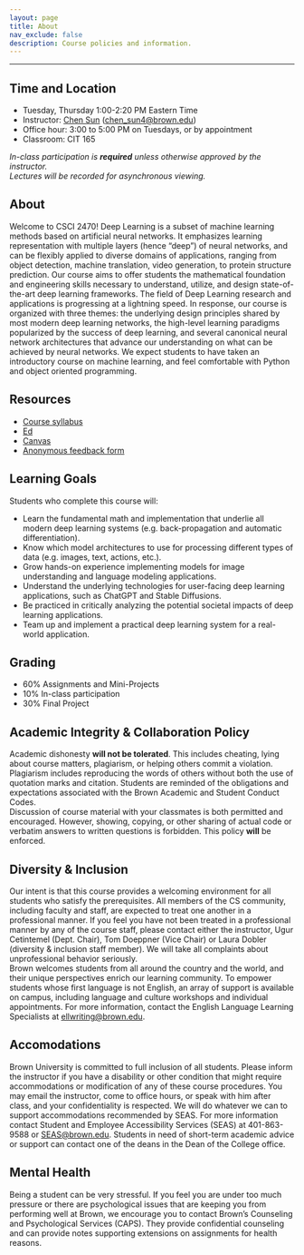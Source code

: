 ```yaml
---
layout: page
title: About
nav_exclude: false
description: Course policies and information.
---
```


---

## Time and Location

- Tuesday, Thursday 1:00-2:20 PM Eastern Time
- Instructor: [Chen Sun](https://chensun.me) ([chen_sun4@brown.edu](mailto:chensun@brown.edu))
- Office hour: 3:00 to 5:00 PM on Tuesdays, or by appointment
- Classroom: CIT 165

_In-class participation is **required** unless otherwise approved by the instructor._  
_Lectures will be recorded for asynchronous viewing._

## About

Welcome to CSCI 2470! Deep Learning is a subset of machine learning methods based on artificial neural networks. It emphasizes learning representation with multiple layers (hence “deep”) of neural networks, and can be flexibly applied to diverse domains of applications, ranging from object detection, machine translation, video generation, to protein structure prediction. Our course aims to offer students the mathematical foundation and engineering skills necessary to understand, utilize, and design state-of-the-art deep learning frameworks. The field of Deep Learning research and applications is progressing at a lightning speed. In response, our course is organized with three themes: the underlying design principles shared by most modern deep learning networks, the high-level learning paradigms popularized by the success of deep learning, and several canonical neural network architectures that advance our understanding on what can be achieved by neural networks. We expect students to have taken an introductory course on machine learning, and feel comfortable with Python and object oriented programming.

## Resources

- [Course syllabus](https://docs.google.com/document/d/1UJu3Gbh1BU7NwFRh6t69haisY2j-S2O_Qbk7bxGBez4/edit)
- [Ed](https://edstem.org/us/courses/65187/discussion/)
- [Canvas](https://canvas.brown.edu/courses/1096131)
- [Anonymous feedback form](https://forms.gle/aLctM4Ee8iZ6pAWQA)

## Learning Goals

Students who complete this course will:

- Learn the fundamental math and implementation that underlie all modern deep learning systems (e.g. back-propagation and automatic differentiation).
- Know which model architectures to use for processing different types of data (e.g. images, text, actions, etc.).
- Grow hands-on experience implementing models for image understanding and language modeling applications.
- Understand the underlying technologies for user-facing deep learning applications, such as ChatGPT and Stable Diffusions.
- Be practiced in critically analyzing the potential societal impacts of deep learning applications.
- Team up and implement a practical deep learning system for a real-world application.

## Grading

- 60% Assignments and Mini-Projects
- 10% In-class participation
- 30% Final Project

## Academic Integrity & Collaboration Policy

Academic dishonesty **will not be tolerated**. This includes cheating, lying about course matters, plagiarism, or helping others commit a violation. Plagiarism includes reproducing the words of others without both the use of quotation marks and citation. Students are reminded of the obligations and expectations associated with the Brown Academic and Student Conduct Codes.  
Discussion of course material with your classmates is both permitted and encouraged. However, showing, copying, or other sharing of actual code or verbatim answers to written questions is forbidden. This policy **will** be enforced.

## Diversity & Inclusion

Our intent is that this course provides a welcoming environment for all students who satisfy the prerequisites. All members of the CS community, including faculty and staff, are expected to treat one another in a professional manner. If you feel you have not been treated in a professional manner by any of the course staff, please contact either the instructor, Ugur Cetintemel (Dept. Chair), Tom Doeppner (Vice Chair) or Laura Dobler (diversity & inclusion staff member). We will take all complaints about unprofessional behavior seriously.  
Brown welcomes students from all around the country and the world, and their unique perspectives enrich our learning community. To empower students whose first language is not English, an array of support is available on campus, including language and culture workshops and individual appointments. For more information, contact the English Language Learning Specialists at ellwriting@brown.edu.

## Accomodations

Brown University is committed to full inclusion of all students. Please inform the instructor if you have a disability or other condition that might require accommodations or modification of any of these course procedures. You may email the instructor, come to office hours, or speak with him after class, and your confidentiality is respected. We will do whatever we can to support accommodations recommended by SEAS. For more information contact Student and Employee Accessibility Services (SEAS) at 401-863-9588 or SEAS@brown.edu. Students in need of short-term academic advice or support can contact one of the deans in the Dean of the College office.


## Mental Health

Being a student can be very stressful. If you feel you are under too much pressure or there are psychological issues that are keeping you from performing well at Brown, we encourage you to contact Brown’s Counseling and Psychological Services (CAPS). They provide confidential counseling and can provide notes supporting extensions on assignments for health reasons.